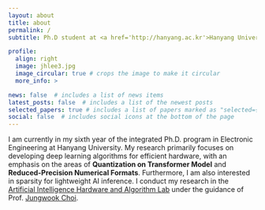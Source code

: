 ```yaml
---
layout: about
title: about
permalink: /
subtitle: Ph.D student at <a href='http://hanyang.ac.kr'>Hanyang University</a>, Seoul, Korea.

profile:
  align: right
  image: jhlee3.jpg
  image_circular: true # crops the image to make it circular
  more_info: >

news: false  # includes a list of news items
latest_posts: false  # includes a list of the newest posts
selected_papers: true # includes a list of papers marked as "selected={true}"
social: false  # includes social icons at the bottom of the page
---
```


I am currently in my sixth year of the integrated Ph.D. program in Electronic Engineering at Hanyang University. My research primarily focuses on developing deep learning algorithms for efficient hardware, with an emphasis on the areas of **Quantization on Transformer Model** and **Reduced-Precision Numerical Formats**. Furthermore, I am also interested in sparsity for lightweight AI inference. I conduct my research in the [Artificial Intelligence Hardware and Algorithm Lab](https://sites.google.com/view/aihalab) under the guidance of Prof. [Jungwook Choi](https://scholar.google.co.kr/citations?user=YPT98zwAAAAJ&hl=en).
